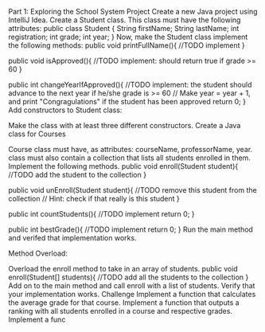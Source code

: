 Part 1: Exploring the School System Project
Create a new Java project using IntelliJ Idea.
Create a Student class. This class must have the following attributes:
   public class Student {
       String firstName;
       String lastName;
       int registration;
       int grade;
       int year;
   }
Now, make the Student class implement the following methods:
   public void printFullName(){
      //TODO implement
   }

   public void isApproved(){
       //TODO implement: should return true if grade >= 60
   }

   public int changeYearIfApproved(){
       //TODO implement: the student should advance to the next year if he/she grade is >= 60
       // Make year = year + 1, and print "Congragulations" if the student has been approved
       return 0;
   }
Add constructors to Student class:

Make the class with at least three different constructors.
Create a Java class for Courses

Course class must have, as attributes: courseName, professorName, year.
class must also contain a collection that lists all students enrolled in them.
Implement the following methods.
   public void enroll(Student student){
      //TODO add the student to the collection
   }

   public void unEnroll(Student student){
       //TODO remove this student from the collection
       // Hint: check if that really is this student
   }

   public int countStudents(){
       //TODO implement
       return 0;
   }
   
   public int bestGrade(){
       //TODO implement
       return 0;
   }
Run the main method and verifed that implementation works.

Method Overload:

Overload the enroll method to take in an array of students.
   public void enroll(Student[] students){
      //TODO add all the students to the collection
   }
Add on to the main method and call enroll with a list of students. Verify that your implementation works.
Challenge
Implement a function that calculates the average grade for that course.
Implement a function that outputs a ranking with all students enrolled in a course and respective grades.
Implement a func
